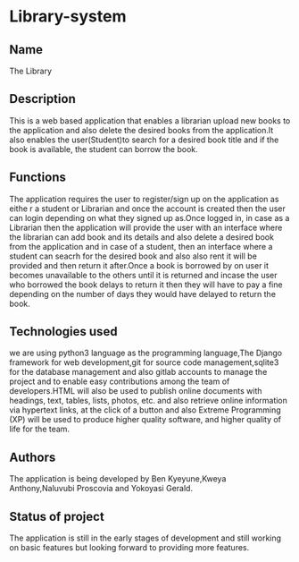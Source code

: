 # Library-system

## Name
The Library

## Description
This is a web based application that enables a librarian upload new books to the application and also delete the desired books from the application.It also enables the user(Student)to search for a desired book title and if the book is available, the student can borrow the book.  


## Functions
The application requires the user to register/sign up on the application as eithe r a student or Librarian and once the account is created then the user can login depending on what they signed up as.Once logged in, in case as a Librarian then the application will provide the user with an interface where the librarian can add book and its details and also delete a desired book from the application and in case of a student, then an interface where a student can seacrh for the desired book and also also rent it will be provided and then return it after.Once a book is borrowed by on user it becomes unavailable to the others until it is returned and incase the user who borrowed the book delays to return it then they will have to pay a fine depending on the number of days they would have delayed to return the book. 


## Technologies used
we are using python3 language as the programming language,The Django framework for web development,git for source code management,sqlite3 for the database management and also gitlab accounts to manage the project and to enable easy contributions among the team of developers.HTML will also be used to publish online documents with headings, text, tables, lists, photos, etc. and also retrieve online information via hypertext links, at the click of a button and also Extreme Programming (XP) will be used  to produce higher quality software, and higher quality of life for the team.


## Authors 
The application is being developed by Ben Kyeyune,Kweya Anthony,Naluvubi Proscovia and Yokoyasi Gerald.

## Status of project
The application is still in the early stages of development and still working on basic features but looking forward to providing more features.

